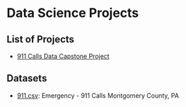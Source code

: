 # Data Science Projects

## List of Projects
- [911 Calls Data Capstone Project](https://github.com/roemvaar/data-science-projects/blob/master/911-calls-data-capstone-project.ipynb)

## Datasets
- [911.csv](https://www.kaggle.com/mchirico/montcoalert): Emergency - 911 Calls Montgomery County, PA
